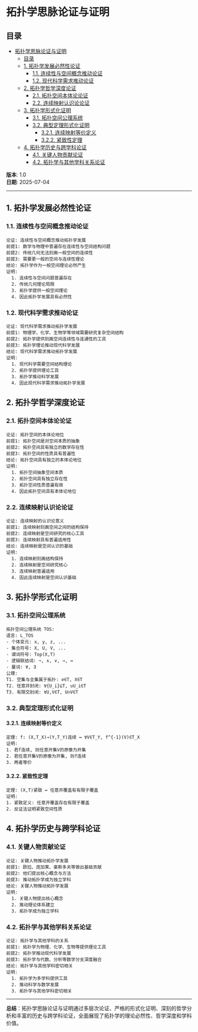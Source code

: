 # 拓扑学思脉论证与证明

## 目录

- [拓扑学思脉论证与证明](#拓扑学思脉论证与证明)
  - [目录](#目录)
  - [1. 拓扑学发展必然性论证](#1-拓扑学发展必然性论证)
    - [1.1. 连续性与空间概念推动论证](#11-连续性与空间概念推动论证)
    - [1.2. 现代科学需求推动论证](#12-现代科学需求推动论证)
  - [2. 拓扑学哲学深度论证](#2-拓扑学哲学深度论证)
    - [2.1. 拓扑空间本体论论证](#21-拓扑空间本体论论证)
    - [2.2. 连续映射认识论论证](#22-连续映射认识论论证)
  - [3. 拓扑学形式化证明](#3-拓扑学形式化证明)
    - [3.1. 拓扑空间公理系统](#31-拓扑空间公理系统)
    - [3.2. 典型定理形式化证明](#32-典型定理形式化证明)
      - [3.2.1. 连续映射等价定义](#321-连续映射等价定义)
      - [3.2.2. 紧致性定理](#322-紧致性定理)
  - [4. 拓扑学历史与跨学科论证](#4-拓扑学历史与跨学科论证)
    - [4.1. 关键人物贡献论证](#41-关键人物贡献论证)
    - [4.2. 拓扑学与其他学科关系论证](#42-拓扑学与其他学科关系论证)

**版本**: 1.0  
**日期**: 2025-07-04

---

## 1. 拓扑学发展必然性论证

### 1.1. 连续性与空间概念推动论证

```philosophical
论证: 连续性与空间概念推动拓扑学发展
前提1: 数学与物理中普遍存在连续性与空间结构问题
前提2: 传统几何无法刻画一般空间的连续性
前提3: 需要更一般的空间与连续性理论
结论: 拓扑学作为一般空间理论必然产生
证明:
  1. 连续性与空间问题普遍存在
  2. 传统几何理论局限
  3. 拓扑学提供一般空间理论
  4. 因此拓扑学发展具有必然性
```

### 1.2. 现代科学需求推动论证

```scientific
论证: 现代科学需求推动拓扑学发展
前提1: 物理学、化学、生物学等领域需要研究复杂空间结构
前提2: 拓扑学提供刻画空间连续性与连通性的工具
前提3: 拓扑学理论推动现代科学发展
结论: 现代科学需求推动拓扑学发展
证明:
  1. 现代科学需要空间结构理论
  2. 拓扑学提供理论工具
  3. 拓扑学推动科学发展
  4. 因此现代科学需求推动拓扑学发展
```

## 2. 拓扑学哲学深度论证

### 2.1. 拓扑空间本体论论证

```ontological
论证: 拓扑空间的本体论地位
前提1: 拓扑空间是对空间本质的抽象
前提2: 拓扑空间具有独立的数学存在性
前提3: 拓扑空间的性质具有普遍性
结论: 拓扑空间具有独立的本体论地位
证明:
  1. 拓扑空间抽象空间本质
  2. 拓扑空间具有独立存在性
  3. 拓扑空间性质普遍有效
  4. 因此拓扑空间具有本体论地位
```

### 2.2. 连续映射认识论论证

```epistemological
论证: 连续映射的认识论意义
前提1: 连续映射刻画空间之间的结构保持
前提2: 连续映射是空间研究的核心工具
前提3: 连续映射具有普遍适用性
结论: 连续映射是空间认识的基础
证明:
  1. 连续映射刻画结构保持
  2. 连续映射是空间研究核心
  3. 连续映射普遍适用
  4. 因此连续映射是空间认识基础
```

## 3. 拓扑学形式化证明

### 3.1. 拓扑空间公理系统

```formal
拓扑空间公理系统 TOS:
语言: L_TOS
- 个体变元: x, y, z, ...
- 集合符号: X, U, V, ...
- 谓词符号: Top(X,T)
- 逻辑联结词: ¬, ∧, ∨, →, ↔
- 量词: ∀, ∃
公理:
T1. 空集与全集属于拓扑: ∅∈T, X∈T
T2. 任意并封闭: ∀{U_i}⊆T, ∪U_i∈T
T3. 有限交封闭: ∀U,V∈T, U∩V∈T
```

### 3.2. 典型定理形式化证明

#### 3.2.1. 连续映射等价定义

```formal_proof
定理: f: (X,T_X)→(Y,T_Y)连续 ↔ ∀V∈T_Y, f^{-1}(V)∈T_X
证明:
1. 若f连续, 则任意开集V的原像为开集
2. 若任意开集V的原像为开集, 则f连续
3. 两者等价
```

#### 3.2.2. 紧致性定理

```formal_proof
定理: (X,T)紧致 ↔ 任意开覆盖有有限子覆盖
证明:
1. 紧致定义: 任意开覆盖存在有限子覆盖
2. 反证法证明紧致空间性质
```

## 4. 拓扑学历史与跨学科论证

### 4.1. 关键人物贡献论证

```historical
论证: 关键人物推动拓扑学发展
前提1: 欧拉、庞加莱、豪斯多夫等做出基础贡献
前提2: 他们提出核心概念与方法
前提3: 推动拓扑学成为独立学科
结论: 关键人物推动拓扑学发展
证明:
  1. 关键人物提出核心概念
  2. 推动理论体系建立
  3. 拓扑学成为独立学科
```

### 4.2. 拓扑学与其他学科关系论证

```interdisciplinary
论证: 拓扑学与其他学科的关系
前提1: 拓扑学为物理、化学、生物等提供理论工具
前提2: 拓扑学推动现代科学发展
前提3: 拓扑学与代数、分析等数学分支深度融合
结论: 拓扑学与其他学科密切相关
证明:
  1. 拓扑学为多学科提供工具
  2. 推动科学与数学发展
  3. 拓扑学与其他学科密切相关
```

---
**总结**：拓扑学思脉论证与证明通过多层次论证、严格的形式化证明、深刻的哲学分析和丰富的历史与跨学科论证，全面展现了拓扑学的理论必然性、哲学深度和学科价值。
